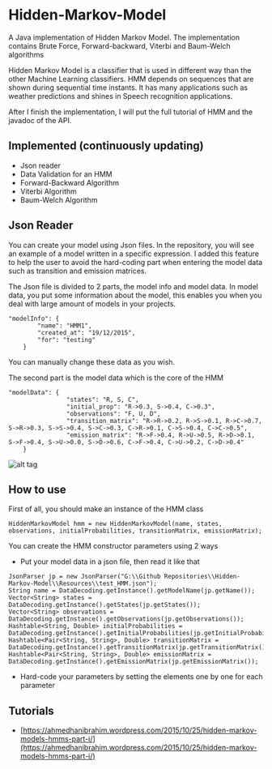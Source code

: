 # Hidden-Markov-Model
A Java implementation of Hidden Markov Model.
The implementation contains Brute Force, Forward-backward, Viterbi and Baum-Welch algorithms

Hidden Markov Model is a classifier that is used in different way than the other Machine Learning classifiers. HMM depends on sequences that
are shown during sequential time instants. It has many applications such as weather predictions and shines in Speech recognition applications.

After I finish the implementation, I will put the full tutorial of HMM and the javadoc of the API.

## Implemented (continuously updating)
* Json reader
* Data Validation for an HMM
* Forward-Backward Algorithm
* Viterbi Algorithm
* Baum-Welch Algorithm

## Json Reader
You can create your model using Json files. In the repository, you will see an example of a model written in a specific expression.
I added this feature to help the user to avoid the hard-coding part when entering the model data such as transition and emission matrices.

The Json file is divided to 2 parts, the model info and model data.
In model data, you put some information about the model, this enables you when you deal with large amount of models in your projects.

```
"modelInfo": {
        "name": "HMM1",
		"created_at": "19/12/2015",
		"for": "testing"
	}
```

You can manually change these data as you wish.

The second part is the model data which is the core of the HMM

```
"modelData": {
				"states": "R, S, C",
				"initial_prop": "R->0.3, S->0.4, C->0.3",
				"observations": "F, U, D",
				"transition_matrix": "R->R->0.2, R->S->0.1, R->C->0.7, S->R->0.3, S->S->0.4, S->C->0.3, C->R->0.1, C->S->0.4, C->C->0.5",
				"emission_matrix": "R->F->0.4, R->U->0.5, R->D->0.1, S->F->0.4, S->U->0.0, S->D->0.6, C->F->0.4, C->U->0.2, C->D->0.4"
	}
```

![alt tag](https://ahmedhanibrahim.files.wordpress.com/2015/08/hmm1.png)

## How to use
First of all, you should make an instance of the HMM class
```
HiddenMarkovModel hmm = new HiddenMarkovModel(name, states, observations, initialProbabilities, transitionMatrix, emissionMatrix);
```
You can create the HMM constructor parameters using 2 ways
* Put your model data in a json file, then read it like that
```
JsonParser jp = new JsonParser("G:\\Github Repositories\\Hidden-Markov-Model\\Resources\\test_HMM.json");
String name = DataDecoding.getInstance().getModelName(jp.getName());
Vector<String> states = DataDecoding.getInstance().getStates(jp.getStates());
Vector<String> observations = DataDecoding.getInstance().getObservations(jp.getObservations());
Hashtable<String, Double> initialProbabilities = DataDecoding.getInstance().getInitialProbabilities(jp.getInitialProbabilities());
Hashtable<Pair<String, String>, Double> transitionMatrix = DataDecoding.getInstance().getTransitionMatrix(jp.getTransitionMatrix());
Hashtable<Pair<String, String>, Double> emissionMatrix = DataDecoding.getInstance().getEmissionMatrix(jp.getEmissionMatrix());
```
* Hard-code your parameters by setting the elements one by one for each parameter

## Tutorials
* [https://ahmedhanibrahim.wordpress.com/2015/10/25/hidden-markov-models-hmms-part-i/](https://ahmedhanibrahim.wordpress.com/2015/10/25/hidden-markov-models-hmms-part-i/)